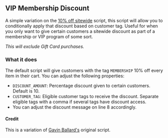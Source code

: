 ## VIP Membership Discount

A simple variation on the [10% off sitewide](https://github.com/Shopify/shopify-scripts/tree/master/Line%20Item%20Scripts/10%20percent%20off%20storewide) script, this script will allow you to conditionally apply that discount based on customer tag. Useful for when you only want to give certain customers a sitewide discount as part of a membership or VIP program of some sort.

_This will exclude Gift Card purchases._

### What it does

The default script will give customers with the tag `MEMBERSHIP` 10% off every item in their cart. You can adjust the following properties:
   - `DISCOUNT_AMOUNT`: Percentage discount given to certain customers. Default is 10.  
   - `CUSTOMER_TAG`: Eligible customer tags to receive the discount. Separate eligible tags with a comma if several tags have discount access.  
   - You can adjust the discount message on line 8 accordingly.

#### Credit

This is a variation of [Gavin Ballard's](https://gist.github.com/gavinballard/0b274716792a8408e3e9a41561bf9a02) original script.
